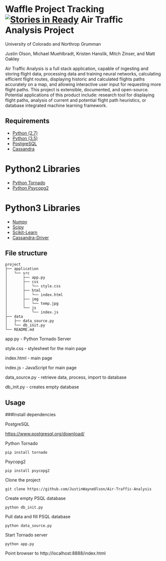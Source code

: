 Waffle Project Tracking [![Stories in Ready](https://badge.waffle.io/JustinWayneOlson/Air-Traffic-Analysis.png?label=ready&title=Ready)](https://waffle.io/JustinWayneOlson/Air-Traffic-Analysis)
Air Traffic Analysis Project 
============================
University of Colorado and Northrop Grumman

Justin Olson, Michael Muehlbradt, Kristen Hanslik, Mitch Zinser, and Matt Oakley

Air Traffic Analysis is a full stack application, capable of ingesting and storing flight data, processing data and training neural networks, calculating efficient flight routes, displaying historic and calculated flights paths accurately on a map, and allowing interactive user input for requesting more flight paths. This project is extensible, documented, and open-source. Potential applications of this product include: research tool for displaying flight paths, analysis of current and potential flight path heuristics, or database integrated machine learning framework.



## Requirements
 * [Python (2.7)](http://python.org/)
 * [Python (3.5)](http://python.org/)
 * [PostgreSQL](https://www.postgresql.org/)
 * [Cassandra](http://cassandra.apache.org/)
 
# Python2 Libraries
 * [Python Tornado](http://www.tornadoweb.org/en/stable/)
 * [Python Psycopg2](http://initd.org/psycopg/docs/) 
 
# Python3 Libraries
 * [Numpy](http://www.numpy.org/)
 * [Scipy](https://www.scipy.org/)
 * [Scikit-Learn](http://scikit-learn.org/stable/)
 * [Cassandra-Driver](https://github.com/datastax/python-driver)


## File structure
```
project
├── application
│   └── src
│       ├── app.py
│       ├── css
│       │   └── style.css
│       ├── html
│       │   └── index.html
│       ├── img
│       │   └── temp.jpg
│       └── js
│           └── index.js
├── data
│   ├── data_source.py
│   └── db_init.py
└── README.md

```

app.py - Python Tornado Server

style.css - stylesheet for the main page

index.html - main page

index.js - JavaScript for main page

data\_source.py - retrieve data, process, import to database

db\_init.py - creates empty database 

## Usage

###Install dependencies

PostgreSQL

https://www.postgresql.org/download/

Python Tornado

    pip install tornado

Psycopg2

    pip install psycopg2

Clone the project

    git clone https://github.com/JustinWayneOlson/Air-Traffic-Analysis

Create empty PSQL database

    python db_init.py

Pull data and fill PSQL database

    python data_source.py

Start Tornado server

    python app.py

Point browser to http://localhost:8888/index.html
